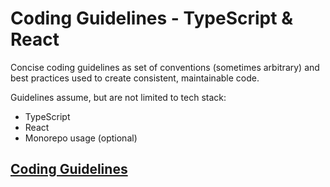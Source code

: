 # Coding Guidelines - TypeScript & React

Concise coding guidelines as set of conventions (sometimes arbitrary) and best practices used to create consistent, maintainable code.

Guidelines assume, but are not limited to tech stack:

- TypeScript
- React
- Monorepo usage (optional)

## [Coding Guidelines](./coding-guidelines.md)
